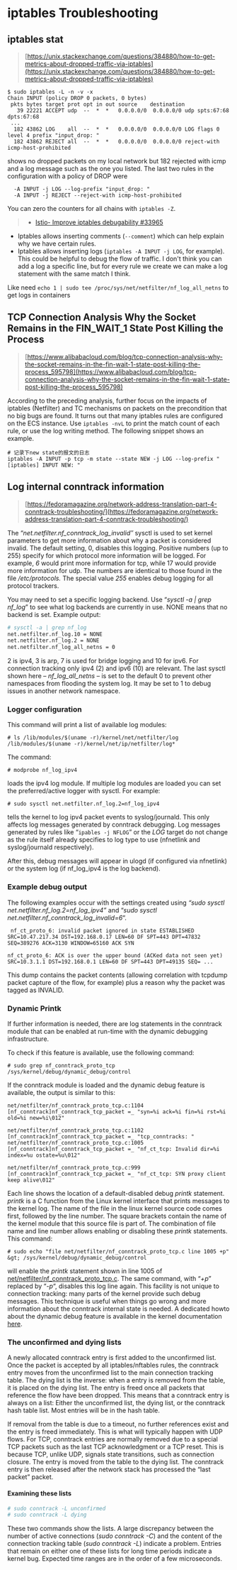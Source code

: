 # iptables Troubleshooting

## iptables stat

> [https://unix.stackexchange.com/questions/384880/how-to-get-metrics-about-dropped-traffic-via-iptables](https://unix.stackexchange.com/questions/384880/how-to-get-metrics-about-dropped-traffic-via-iptables)



```
$ sudo iptables -L -n -v -x
Chain INPUT (policy DROP 0 packets, 0 bytes)
 pkts bytes target prot opt in out source    destination 
   39 22221 ACCEPT udp  --  *  *   0.0.0.0/0  0.0.0.0/0 udp spts:67:68 dpts:67:68
 ...
  182 43862 LOG    all  --  *  *   0.0.0.0/0  0.0.0.0/0 LOG flags 0 level 4 prefix "input_drop: "
  182 43862 REJECT all  --  *  *   0.0.0.0/0  0.0.0.0/0 reject-with icmp-host-prohibited
```

shows no dropped packets on my local network but 182 rejected with icmp and a log message such as the one you listed. The last two rules in the configuration with a policy of DROP were

```
  -A INPUT -j LOG --log-prefix "input_drop: "
  -A INPUT -j REJECT --reject-with icmp-host-prohibited
```

You can zero the counters for all chains with `iptables -Z`.



> - [Istio- Improve iptables debugability #33965](https://github.com/istio/istio/issues/33965)

- Iptables allows inserting comments (`--comment`) which can help explain why we have certain rules.
- Iptables allows inserting logs (`iptables -A INPUT -j LOG`, for example). This could be helpful to debug the flow of traffic. I don't think you can add a log a specific line, but for every rule we create we can make a log statement with the same match I think.



Like need `echo 1 | sudo tee /proc/sys/net/netfilter/nf_log_all_netns` to get logs in containers



## TCP Connection Analysis Why the Socket Remains in the FIN_WAIT_1 State Post Killing the Process

> [https://www.alibabacloud.com/blog/tcp-connection-analysis-why-the-socket-remains-in-the-fin-wait-1-state-post-killing-the-process_595798](https://www.alibabacloud.com/blog/tcp-connection-analysis-why-the-socket-remains-in-the-fin-wait-1-state-post-killing-the-process_595798)

According to the preceding analysis, further focus on the impacts of iptables (Netfilter) and TC mechanisms on packets on the precondition that no big bugs are found. It turns out that many iptables rules are configured on the ECS instance. Use `iptables -nvL` to print the match count of each rule, or use the log writing method. The following snippet shows an example.

```
# 记录下new state的报文的日志
iptables -A INPUT -p tcp -m state --state NEW -j LOG --log-prefix "[iptables] INPUT NEW: "
```







## Log internal conntrack information

> [https://fedoramagazine.org/network-address-translation-part-4-conntrack-troubleshooting/](https://fedoramagazine.org/network-address-translation-part-4-conntrack-troubleshooting/)

The “_net.netfilter.nf\_conntrack\_log\_invalid″_ sysctl is used to set kernel parameters to get more information about why a packet is considered invalid. The default setting, 0, disables this logging. Positive numbers (up to 255) specify for which protocol more information will be logged. For example, _6_ would print more information for tcp, while 17 would provide more information for udp. The numbers are identical to those found in the file _/etc/protocols._ The special value _255_ enables debug logging for all protocol trackers.

You may need to set a specific logging backend. Use “_sysctl -a | grep nf\_log_” to see what log backends are currently in use. NONE means that no backend is set. Example output:

```bash
# sysctl -a | grep nf_log
net.netfilter.nf_log.10 = NONE
net.netfilter.nf_log.2 = NONE
net.netfilter.nf_log_all_netns = 0
```



2 is ipv4, 3 is arp, 7 is used for bridge logging and 10 for ipv6. For connection tracking only ipv4 (2) and ipv6 (10) are relevant. The last sysctl shown here – _nf\_log\_all\_netns_ – is set to the default 0 to prevent other namespaces from flooding the system log. It may be set to 1 to debug issues in another network namespace.

### Logger configuration

This command will print a list of available log modules:

```
# ls /lib/modules/$(uname -r)/kernel/net/netfilter/log /lib/modules/$(uname -r)/kernel/net/ip/netfilter/log*
```



The command:

```
# modprobe nf_log_ipv4
```



loads the ipv4 log module. If multiple log modules are loaded you can set the preferred/active logger with sysctl. For example:

```
# sudo sysctl net.netfilter.nf_log.2=nf_log_ipv4
```



tells the kernel to log ipv4 packet events to syslog/journald. This only affects log messages generated by conntrack debugging. Log messages generated by rules like “`ipables -j NFLOG`” or the _LOG_ target do not change as the rule itself already specifies to log type to use (nfnetlink and syslog/journald respectively).

After this, debug messages will appear in ulogd (if configured via nfnetlink) or the system log (if nf\_log\_ipv4 is the log backend).

### Example debug output

The following examples occur with the settings created using _“sudo sysctl net.netfilter.nf\_log.2=nf\_log\_ipv4”_ and “_sudo sysctl net.netfilter.nf\_conntrack\_log\_invalid=6_“.

```
 nf_ct_proto_6: invalid packet ignored in state ESTABLISHED SRC=10.47.217.34 DST=192.168.0.17 LEN=60 DF SPT=443 DPT=47832 SEQ=389276 ACK=3130 WINDOW=65160 ACK SYN

nf_ct_proto_6: ACK is over the upper bound (ACKed data not seen yet) SRC=10.3.1.1 DST=192.168.0.1 LEN=60 DF SPT=443 DPT=49135 SEQ= ...
```



This dump contains the packet contents (allowing correlation with tcpdump packet capture of the flow, for example) plus a reason why the packet was tagged as INVALID.

### Dynamic Printk

If further information is needed, there are log statements in the conntrack module that can be enabled at run-time with the dynamic debugging infrastructure.

To check if this feature is available, use the following command:

```
# sudo grep nf_conntrack_proto_tcp /sys/kernel/debug/dynamic_debug/control
```



If the conntrack module is loaded and the dynamic debug feature is available, the output is similar to this:

```
net/netfilter/nf_conntrack_proto_tcp.c:1104 [nf_conntrack]nf_conntrack_tcp_packet =_ "syn=%i ack=%i fin=%i rst=%i old=%i new=%i\012"

net/netfilter/nf_conntrack_proto_tcp.c:1102 [nf_conntrack]nf_conntrack_tcp_packet =_ "tcp_conntracks: " net/netfilter/nf_conntrack_proto_tcp.c:1005 [nf_conntrack]nf_conntrack_tcp_packet =_ "nf_ct_tcp: Invalid dir=%i index=%u ostate=%u\012"

net/netfilter/nf_conntrack_proto_tcp.c:999 [nf_conntrack]nf_conntrack_tcp_packet =_ "nf_ct_tcp: SYN proxy client keep alive\012"
```





Each line shows the location of a default-disabled debug _printk_ statement. _printk_ is a C function from the Linux kernel interface that prints messages to the kernel log. The name of the file in the linux kernel source code comes first, followed by the line number. The square brackets contain the name of the kernel module that this source file is part of. The combination of file name and line number allows enabling or disabling these _printk_ statements. This command:

```
# sudo echo "file net/netfilter/nf_conntrack_proto_tcp.c line 1005 +p" &gt; /sys/kernel/debug/dynamic_debug/control
```



will enable the _printk_ statement shown in line 1005 of [net/netfilter/nf\_conntrack\_proto\_tcp.c](https://git.kernel.org/pub/scm/linux/kernel/git/torvalds/linux.git/tree/net/netfilter/nf_conntrack_proto_tcp.c?id=e2ef5203c817a60bfb591343ffd851b6537370ff#n1005). The same command, with “_+p_” replaced by “_\-p_“, disables this log line again. This facility is not unique to connection tracking: many parts of the kernel provide such debug messages. This technique is useful when things go wrong and more information about the conntrack internal state is needed. A dedicated howto about the dynamic debug feature is available in the kernel documentation [here](https://git.kernel.org/pub/scm/linux/kernel/git/torvalds/linux.git/tree/Documentation/admin-guide/dynamic-debug-howto.rst?id=e85d92b3bc3b7062f18b24092a65ec427afa8148).

### The unconfirmed and dying lists

A newly allocated conntrack entry is first added to the unconfirmed list. Once the packet is accepted by all iptables/nftables rules, the conntrack entry moves from the unconfirmed list to the main connection tracking table. The dying list is the inverse: when a entry is removed from the table, it is placed on the dying list. The entry is freed once all packets that reference the flow have been dropped. This means that a conntrack entry is always on a list: Either the unconfirmed list, the dying list, or the conntrack hash table list. Most entries will be in the hash table.

If removal from the table is due to a timeout, no further references exist and the entry is freed immediately. This is what will typically happen with UDP flows. For TCP, conntrack entries are normally removed due to a special TCP packets such as the last TCP acknowledgment or a TCP reset. This is because TCP, unlike UDP, signals state transitions, such as connection closure. The entry is moved from the table to the dying list. The conntrack entry is then released after the network stack has processed the “last packet” packet.

#### Examining these lists

```bash
# sudo conntrack -L unconfirmed
# sudo conntrack -L dying
```



These two commands show the lists. A large discrepancy between the number of active connections (_sudo conntrack -C_) and the content of the connection tracking table (_sudo conntrack -L_) indicate a problem. Entries that remain on either one of these lists for long time periods indicate a kernel bug. Expected time ranges are in the order of a few microseconds.



